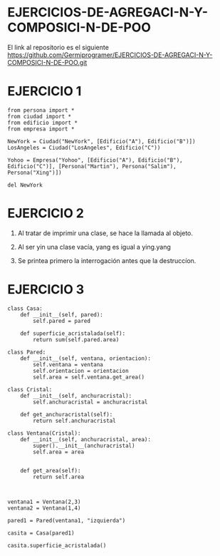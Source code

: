 # EJERCICIOS-DE-AGREGACI-N-Y-COMPOSICI-N-DE-POO

El link al repositorio es el siguiente https://github.com/Germiprogramer/EJERCICIOS-DE-AGREGACI-N-Y-COMPOSICI-N-DE-POO.git

# EJERCICIO 1

    from persona import *
    from ciudad import *
    from edificio import *
    from empresa import *

    NewYork = Ciudad("NewYork", [Edificio("A"), Edificio("B")])
    LosAngeles = Ciudad("LosAngeles", Edificio("C"))

    Yohoo = Empresa("Yohoo", [Edificio("A"), Edificio("B"), Edificio("C")], [Persona("Martin"), Persona("Salim"), Persona("Xing")])

    del NewYork

# EJERCICIO 2

1. Al tratar de imprimir una clase, se hace la llamada al objeto.

2. Al ser yin una clase vacía, yang es igual a ying.yang

3. Se printea primero la interrogación antes que la destruccíon.

# EJERCICIO 3

    class Casa: 
        def __init__(self, pared):
            self.pared = pared

        def superficie_acristalada(self):
            return sum(self.pared.area)

    class Pared: 
        def __init__(self, ventana, orientacion):
            self.ventana = ventana
            self.orientacion = orientacion
            self.area = self.ventana.get_area()

    class Cristal:
        def __init__(self, anchuracristal):
            self.anchuracristal = anchuracristal

        def get_anchuracristal(self):
            return self.anchuracristal

    class Ventana(Cristal):
        def __init__(self, anchuracristal, area):
            super().__init__(anchuracristal)
            self.area = area


        def get_area(self):
            return self.area



    ventana1 = Ventana(2,3)
    ventana2 = Ventana(1,4)

    pared1 = Pared(ventana1, "izquierda")

    casita = Casa(pared1)

    casita.superficie_acristalada()
